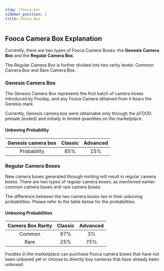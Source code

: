 ```yaml
---
slug: /fooca-box
sidebar_position: 2
title: Fooca Box
---
```

## Fooca Camera Box Explanation
Currently, there are two types of Fooca Camera Boxes: the **Genesis Camera Box** and the **Regular Camera Box**. 

The Regular Camera Box is further divided into two rarity levels: Common Camera Box and Rare Camera Box.

### Genesis Camera Box
The Genesis Camera Box represents the first batch of camera boxes introduced by Fooday, and any Fooca Camera obtained from it bears the Genesis mark. 

Currently, Genesis camera box were obtainable only through the pFOOD presale (ended) and initially in limited quantities on the marketplace.

#### Unboxing Probability
| Genesis camera box        | Classic           | Advanced           | 
|:---:        | :---:        |:---:       |
| Probability	 | 85% | 15% | 




### Regular Camera Boxes
New camera boxes generated through minting will result in regular camera boxes. There are two types of regular camera boxes, as mentioned earlier: common camera boxes and rare camera boxes.

The difference between the two camera boxes lies in their unboxing probabilities. Please refer to the table below for the probabilities.

#### Unboxing Probabilities

| Camera Box Rarity	        | Classic          | Advanced          | 
|:---:        | :---:        |:---:       |
| Common | 97% | 3% | 
| Rare | 25% | 75% | 


Foodies in the marketplace can purchase Fooca camera boxes that have not been unboxed yet or choose to directly buy cameras that have already been unboxed.

